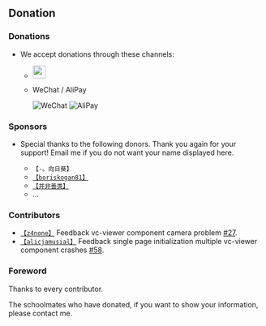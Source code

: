 
## Donation
### Donations

- We accept donations through these channels:

  - <a href="https://www.paypal.me/zouyaoji" target="_blank"><img src="https://zouyaoji.top/vue-cesium/images/paypal.png" style="height:25px;" /></a>

  - WeChat / AliPay

    ![WeChat](https://zouyaoji.top/vue-cesium/images/wechat.png)
    ![AliPay](https://zouyaoji.top/vue-cesium/images/alipay.png)

### Sponsors

- Special thanks to the following donors. Thank you again for your support! Email me if you do not want your name displayed here.

  - `【-。向日葵】`
  - [`【boriskogan81】`](https://github.com/boriskogan81)
  - [`【并非善类】`](https://www.cnblogs.com/JinXinYuan)
  - ...

### Contributors

  - [`【z4none】`](https://github.com/z4none) Feedback vc-viewer component camera problem [#27](https://github.com/zouyaoji/vue-cesium/issues/27).
  - [`【alicjamusial】`](https://github.com/alicjamusial) Feedback single page initialization multiple vc-viewer component crashes [#58](https://github.com/zouyaoji/vue-cesium/issues/58).

### Foreword

Thanks to every contributor.

The schoolmates who have donated, if you want to show your information, please contact me.
